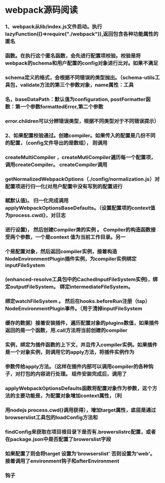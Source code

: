 # webpack源码阅读

### 1、webpack从lib/index.js文件启动。执行lazyFunction(()=>require("./webpack")),返回包含各种功能属性的匿名

### 函数。在执行这个匿名函数，会先进行配置项校验。校验是将webpack的schema和用户配置的config对象进行比对。如果不满足

### schema定义的格式，会根据不同错误的类型抛出。（schema-utils工具包，validate方法的第三个参数对象，name属性：工具

### 名，baseDataPath：默认值为configuration, postFormatter函数：第一个参数formattedError,第二个参数

### error.children可以分辨错误类型，根据不同类型对于不同错误提示）


### 2、如果配置校验通过。创建compiler。如果传入的配置是几份不同的配置，（config文件导出的是数组）， 则调用

### createMultiCompiler ，createMutiCompiler遍历每一个配置项，调用createCompiler。 createCompiler调用

### getNormalizedWebpackOptions（./config/normalization.js）对配置项进行归一化(对用户配置中没有写到的配置进行

### 赋默认值)。 归一化完成调用applyWebpackOptionsBaseDefaults。（设置配置项的context值为process.cwd()，对日志

### 进行设置)， 然后创建Compiler类的实例 。 Compiler的构造函数接受两个参数，一个是context 值为当前工作目录。另一

### 个是配置对象，然后返回compiler实例，接着构造NodeEnvironmentPlugin插件实例，为compiler实例绑定inputFileSystem

### (enhanced-resolve工具包中的CachedInputFileSystem实例)，绑定outputFileSystem。 绑定intermediateFileSystem。

### 绑定watchFileSystem 。 然后在hooks.beforeRun注册（tap）NodeEnvironmentPlugin事件。（用于清掉inputFileSystem

### 缓存的数据）接着安装插件，遍历配置对象的plugins数值，如果插件返回的是一个函数，用.call方法将当前创建的compiler

### 实例，绑定为插件函数的上下文，并且传入compiler实例。如果插件是一个对象实例，则调用它的apply方法，将插件实例作为

### 参数传给apply方法。（这样在插件内部可以调用compiler的各种钩子，对打包的内容进行处理。 组件安装完成后，调用了

### applyWebpackOptionsDefaults函数将配置对象作为参数，这个方法的主要功能是，为配置对象增加context属性，（利

### 用nodejs process.cwd()调用获得），增加target属性，底层是通过browserslist工具包的loadConfig方法和

### findConfig来获取在项目根目录下是否有.browerslistrc配置，或者在package.json中是否配置了browerslist字段

### 如果配置了则会将target 设置为'browserslist' 否则设置为'web'。接着调用了environment钩子和afterEnvironment

### 钩子


